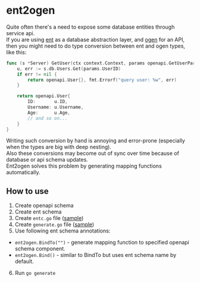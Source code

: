 # ent2ogen

Quite often there's a need to expose some database entities through service api.\
If you are using [ent](https://github.com/ent/ent) as a database abstraction layer, and [ogen](https://github.com/ogen-go/ogen) for an API, then you might need to do type conversion between ent and ogen types, like this:

```go
func (s *Server) GetUser(ctx context.Context, params openapi.GetUserParams) (openapi.User, error) {
	u, err := s.db.Users.Get(params.UserID)
	if err != nil {
		return openapi.User{}, fmt.Errorf("query user: %w", err)
	}

	return openapi.User{
		ID:       u.ID,
		Username: u.Username,
		Age:      u.Age,
		// and so on...
	}
}
```

Writing such conversion by hand is annoying and error-prone (especially when the types are big with deep nesting).\
Also these conversions may become out of sync over time because of database or api schema updates.\
Ent2ogen solves this problem by generating mapping functions automatically.

## How to use

1. Create openapi schema
2. Create ent schema
3. Create ```entc.go``` file ([sample](example/ent/entc.go))
4. Create ```generate.go``` file ([sample](example/ent/generate.go))
5. Use following ent schema annotations:

* ```ent2ogen.BindTo("")``` - generate mapping function to specified openapi schema component.
* ```ent2ogen.Bind()``` - similar to BindTo but uses ent schema name by default.

6. Run ```go generate```
